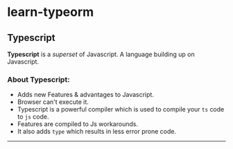 # learn-typeorm
 ## Typescript
 **Typescript**  is a *superset* of Javascript. A language building up on Javascript.
### About Typescript:
 - Adds new Features & advantages to Javascript.
 - Browser can't execute it.
 - Typescript is a powerful compiler which is used to compile your `ts` code to `js` code.
 - Features are compiled to Js workarounds.
 - It also adds `type` which results in less error prone code.
 ---
